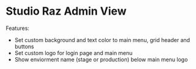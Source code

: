 # Studio Raz Admin View

Features:
- Set custom background and text color to main menu, grid header and buttons 
- Set custom logo for login page and main menu 
- Show enviorment name (stage or production) below main menu logo

